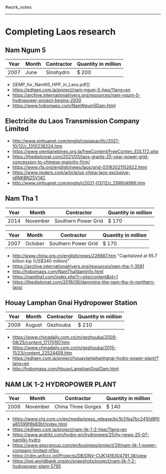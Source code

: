 #work_notes 
___
# Completing Laos research
## Nam Ngum 5

| Year | Month | Contractor | Quantity in million |
| ---- | ----- | ---------- | ------------------- |
| 2007 | June  | Sinohydro  | $ 200               |

- [[EMP_for_NamN5_HPP_in_Laos.pdf]]
- https://edlgen.com.la/project/nam-ngum-5-hpp/?lang=en
- https://archive.internationalrivers.org/resources/nam-ngum-5-hydropower-project-begins-2930
- https://www.hobomaps.com/NamNgum5Dam.html

## Electricite du Laos Transmission Company Limited
- http://www.xinhuanet.com/english/asiapacific/2021-10/12/c_1310238224.htm
- https://www.vientianetimes.org.la/freeContent/FreeConten_EDL172.php
- https://thediplomat.com/2021/03/laos-grants-25-year-power-grid-concession-to-chinese-majority-firm/
- https://www.rfa.org/english/news/laos/grid-03162021152622.html
- https://www.reuters.com/article/us-china-laos-exclusive-idINKBN25V14C
- http://www.xinhuanet.com/english/2021-03/12/c_139804986.htm

## Nam Tha 1 
| Year | Month    | Contractor          | Quantity in million |
| ---- | -------- | ------------------- | ------------------- |
| 2014 | November | Southern Power Grid | $ 170               |

| Year | Month   | Contractor          | Quantity in million |
| ---- | ------- | ------------------- | ------------------- |
| 2007 | October | Southern Power Grid | $ 170               |

- http://www.china.org.cn/english/news/226687.htm
"Capitalized at 65.7 billion kip (US$340 million)"
- https://archive.internationalrivers.org/resources/nam-tha-1-3591
- http://hobomaps.com/NamTha1damInfo.html
- https://namtha1.com/index.php?r=site/content&id=1
- https://thediplomat.com/2016/06/damming-the-nam-tha-in-northern-laos/

## Houay Lamphan Gnai Hydropower Station
| Year | Month  | Contractor | Quantity in million |
| ---- | ------ | ---------- | ------------------- |
| 2009 | August | Gezhouba   | $ 210               |
- https://www.chinadaily.com.cn/m/gezhouba/2009-08/25/content_17170197.htm
- https://www.chinadaily.com.cn/m/gezhouba/2015-11/23/content_22524459.htm
- https://edlgen.com.la/project/houaylamphanhgnai-hydro-power-plant/?lang=en
- http://hobomaps.com/HouayLamphanGnaiDam.html

## NAM LIK 1-2 HYDROPOWER PLANT
| Year | Month    | Contractor         | Quantity in million |
| ---- | -------- | ------------------ | ------------------- |
| 2006 | November | China Three Gorges | $ 140               |
- https://www.ctg.com.cn/en/media/press_release/bc1b31ba7bc2410d9f0a85599f8b83bf/index.html
- https://edlgen.com.la/project/nam-lik-1-2-hpp/?lang=en
- https://www.andritz.com/hydro-en/hydronews/25/hy-news-25-07-namliki-hydro
- https://www.gpscgroup.com/en/business/project/29/nam-lik-1-power-company-limited-nl1pc
- https://cdm.unfccc.int/Projects/DB/DNV-CUK1416304791.38/view
- https://ppi.worldbank.org/en/snapshots/project/nam-lik-1-2-hydropower-plant-5795

